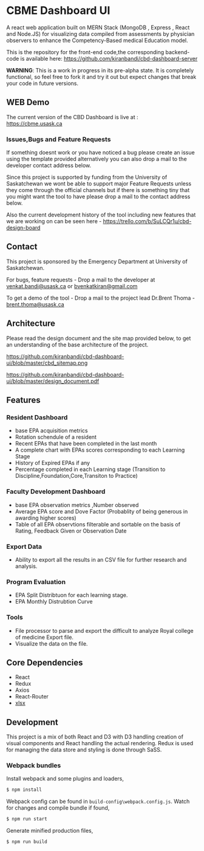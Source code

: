 # CBME Dashboard UI

A react web application built on MERN Stack (MongoDB , Express , React and Node.JS) for visualizing data compiled from assessments by physician observers to enhance the Competency-Based medical Education model.

This is the repository for the front-end code,the corresponding backend-code is available here:
https://github.com/kiranbandi/cbd-dashboard-server

**WARNING**: This is a work in progress in its pre-alpha state. It is completely functional, so feel free to fork it and try it out but expect changes that break your code in future versions.

## WEB Demo

The current version of the CBD Dashboard is live at :  
https://cbme.usask.ca

### Issues,Bugs and Feature Requests
If something doesnt work or you have noticed a bug please create an issue using the template provided
alternatively you can also drop a mail to the developer contact address below.

Since this project is supported by funding from the University of Saskatchewan we wont be
able to support major Feature Requests unless they come through the official channels 
but if there is something tiny that you might want the tool to have please drop a mail to
the contact address below. 

Also the current development history of the tool including new features that we are working on 
can be seen here - https://trello.com/b/SuLCQr1u/cbd-design-board

## Contact 
This project is sponsored by the Emergency Department at University of Saskatchewan.

For bugs, feature requests -
Drop a mail to the developer at venkat.bandi@usask.ca or bvenkatkiran@gmail.com

To get a demo of the tool - 
Drop a mail to the project lead Dr.Brent Thoma - brent.thoma@usask.ca

## Architecture 

Please read the design document and the site map provided below, to get an understanding of the base architecture of the project.

https://github.com/kiranbandi/cbd-dashboard-ui/blob/master/cbd_sitemap.png

https://github.com/kiranbandi/cbd-dashboard-ui/blob/master/design_document.pdf


## Features

### Resident Dashboard
 - base EPA acquisition metrics 
 - Rotation schendule of a resident 
 - Recent EPAs that have been completed in the last month
 - A complete chart with EPAs scores corresponding to each Learning Stage
 - History of Expired EPAs if any
 - Percentage completed in each Learning stage (Transition to Discipline,Foundation,Core,Transiton to Practice)

### Faculty Development Dashboard
 - base EPA observation metrics ,Number observed
 - Average EPA score and Dove Factor (Probablity of being generous in awarding higher scores)
 - Table of all EPA observtions filterable and sortable on the basis of Rating, Feedback Given or    Observation Date

### Export Data
 - Ability to export all the results in an CSV file for further research and analysis.

### Program Evaluation 
 - EPA Split Distribtuon for each learning stage.
 - EPA Monthly Distrubtion Curve 

### Tools
 - File processor to parse and export the difficult to analyze Royal college of medicine Export file.
 - Visualize the data on the file.


## Core Dependencies
 - React 
 - Redux 
 - Axios
 - React-Router
 - [xlsx](https://www.npmjs.com/package/xlsx)

## Development
This project is a mix of both React and D3 with D3 handling creation of visual components 
and React handling the actual rendering.
Redux is used for managing the data store and styling is done through SaSS.

### Webpack bundles
Install webpack and some plugins and loaders,
```bash
$ npm install
```
Webpack config can be found in `build-config\webpack.config.js`.
Watch for changes and compile bundle if found,
```bash
$ npm run start
```
Generate minified production files,
```bash
$ npm run build
```
